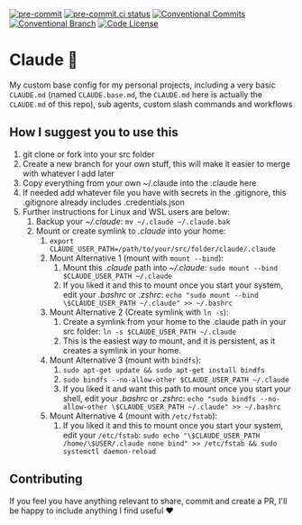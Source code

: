 [![pre-commit](https://img.shields.io/badge/pre--commit-enabled-brightgreen?logo=pre-commit)](https://github.com/pre-commit/pre-commit)
[![pre-commit.ci status](https://results.pre-commit.ci/badge/github/jaodsilv/claude/main.svg)](https://results.pre-commit.ci/latest/github/jaodsilv/claude/main)
[![Conventional Commits](https://img.shields.io/badge/Conventional%20Commits-1.0.0-%23FE5196?logo=conventionalcommits&logoColor=white)](https://conventionalcommits.org)
[![Conventional Branch](https://img.shields.io/badge/Conventional%20Branch-1.0.0-blue)](https://github.com/conventional-branch/conventional-branch)
[![Code License](https://img.shields.io/badge/License-MIT-green.svg)](https://github.com/jaodsilv/claude?tab=MIT-1-ov-file)

# Claude 🤖

My custom base config for my personal projects, including a very basic `CLAUDE.md` (named `CLAUDE.base.md`, the `CLAUDE.md` here is actually the `CLAUDE.md` of this repo), sub agents, custom slash commands and workflows

<!-- TODO: Add instructions for Windows and MacOS -->
## How I suggest you to use this
1. git clone or fork into your src folder
2. Create a new branch for your own stuff, this will make it easier to merge with whatever I add later
3. Copy everything from your own ~/.claude into the .claude here
4. If needed add whatever file you have with secrets in the .gitignore, this .gitignore already includes .credentials.json
5. Further instructions for Linux and WSL users are below:
    1. Backup your *~/.claude*: `mv ~/.claude ~/.claude.bak`
    2. Mount or create symlink to *.claude* into your home:
        1. `export CLAUDE_USER_PATH=/path/to/your/src/folder/claude/.claude`
        2. Mount Alternative 1 (mount with `mount --bind`):
            1. Mount this *.claude* path into *~/.claude*: `sudo mount --bind $CLAUDE_USER_PATH ~/.claude`
            2. If you liked it and this to mount once you start your system, edit your *.bashrc* or *.zshrc*: `echo "sudo mount --bind \$CLAUDE_USER_PATH ~/.claude" >> ~/.bashrc`
        3. Mount Alternative 2 (Create symlink with `ln -s`):
            1. Create a symlink from your home to the .claude path in your src folder: `ln -s $CLAUDE_USER_PATH ~/.claude`
            2. This is the easiest way to mount, and it is persistent, as it creates a symlink in your home.
        4. Mount Alternative 3 (mount with `bindfs`):
            1. `sudo apt-get update && sudo apt-get install bindfs`
            2. `sudo bindfs --no-allow-other $CLAUDE_USER_PATH ~/.claude`
            3. If you liked it and want this path to mount once you start your shell, edit your *.bashrc* or *.zshrc*: `echo "sudo bindfs --no-allow-other \$CLAUDE_USER_PATH ~/.claude" >> ~/.bashrc`
        5. Mount Alternative 4 (mount with `/etc/fstab`):
            1. If you liked it and this to mount once you start your system, edit your `/etc/fstab`: `sudo echo "\$CLAUDE_USER_PATH /home/\$USER/.claude none bind" >> /etc/fstab && sudo systemctl daemon-reload`

## Contributing
If you feel you have anything relevant to share, commit and create a PR, I'll be happy to include anything I find useful ❤
